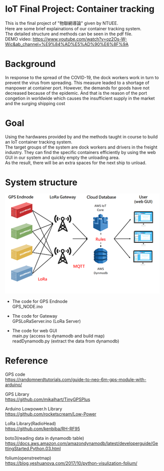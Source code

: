 # IoT Final Project: Container tracking
This is the final project of "物聯網導論" given by NTUEE.  
Here are some brief explainations of our container tracking system.  
The detailed structure and methods can be seen in the pdf file.  
DEMO video: https://www.youtube.com/watch?v=oz2Os-W-Wic&ab_channel=%E9%84%AD%E5%AD%90%E6%8F%9A

# Background
In response to the spread of the COVID-19, the dock workers work in turn to prevent the virus from spreading. This measure leaded to a shortage of manpower at container port. However, the demands for goods have not decreased because of the epidemic. And that is the reason of the port congetion in worldwide which causes the insufficient supply in the market and the surging shipping cost

# Goal
Using the hardwares provided by and the methods taught in course to build an IoT container tracking system.  
The target groups of the system are dock workers and drivers in the freight industry. They can find the specific containers efficiently by using the web GUI in our system and quickly empty the unloading area.  
As the result, there will be an extra spaces for the next ship to unload. 

# System structure
![image](https://github.com/r09631003/container_tracking/blob/main/system_structure.png)

- The code for GPS Endnode  
GPS_NODE.ino  

- The code for Gateway  
GPSLoRaServer.ino (LoRa Server)  

- The code for web GUI  
main.py (access to dynamodb and build map)  
readDynamodb.py (extract the data from dynamodb)

# Reference
GPS code  
https://randomnerdtutorials.com/guide-to-neo-6m-gps-module-with-arduino/

GPS Library  
https://github.com/mikalhart/TinyGPSPlus

Arduino Lowpower.h Library  
https://github.com/rocketscream/Low-Power

LoRa Library(RadioHead)  
https://github.com/kenbiba/RH-RF95

boto3(reading data in dynamodb table)  
https://docs.aws.amazon.com/amazondynamodb/latest/developerguide/GettingStarted.Python.03.html

folium(openstreetmap)  
https://blog.yeshuanova.com/2017/10/python-visulization-folium/
